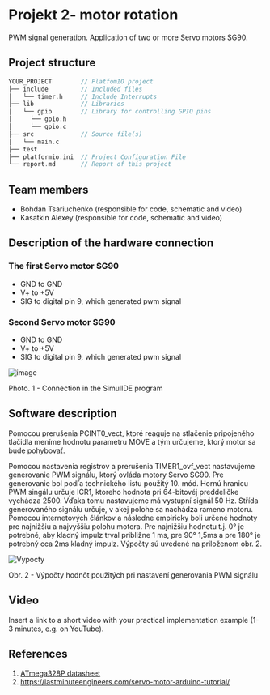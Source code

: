 # Projekt 2- motor rotation

PWM signal generation. Application of two or more Servo motors SG90.

## Project structure

   ```c
   YOUR_PROJECT        // PlatfomIO project
   ├── include         // Included files
   │   └── timer.h     // Include Interrupts
   ├── lib             // Libraries
   │   └── gpio        // Library for controlling GPIO pins
   │     └── gpio.h
   │     └── gpio.c                   
   ├── src             // Source file(s)
   │   └── main.c
   ├── test     
   ├── platformio.ini  // Project Configuration File
   └── report.md       // Report of this project
   ```

## Team members

* Bohdan Tsariuchenko (responsible for code, schematic and video)
* Kasatkin Alexey (responsible for code, schematic and video)

## Description of the hardware connection
### The first Servo motor SG90
* GND to GND
* V+ to +5V
* SIG to digital pin 9, which generated pwm signal

### Second Servo motor SG90
* GND to GND
* V+ to +5V
* SIG to digital pin 9, which generated pwm signal

![image](https://user-images.githubusercontent.com/99403641/207333823-ff0152bc-980c-4dc5-b27e-08ee8bdcb350.png)


Photo. 1 - Connection in the SimulIDE program

## Software description

Pomocou prerušenia PCINT0_vect, ktoré reaguje na stlačenie pripojeného tlačidla meníme hodnotu parametru MOVE a tým určujeme, ktorý motor sa bude pohybovať.

Pomocou nastavenia registrov a prerušenia TIMER1_ovf_vect nastavujeme generovanie PWM signálu, ktorý ovláda motory Servo SG90. Pre generovanie bol podľa technického listu použitý 10. mód. Hornú hranicu PWM singálu určuje ICR1, ktoreho hodnota pri 64-bitovéj preddeličke vychádza 2500. Vďaka tomu nastavujeme má vystupní signál 50 Hz. Střída generovaného signálu určuje, v akej polohe sa nachádza rameno motoru. Pomocou internetových článkov a následne empiricky boli určené hodnoty pre najnižšiu a najvyššiu polohu motora. Pre najnižšiu hodnotu t.j. 0° je potrebné, aby kladný impulz trval približne 1 ms, pre 90° 1,5ms a pre 180° je potrebný cca 2ms kladný impulz. Výpočty sú uvedené na priloženom obr. 2.

![Vypocty](images/vypocty.jpeg)

Obr. 2 - Výpočty hodnôt použitých pri nastavení generovania PWM signálu
## Video

Insert a link to a short video with your practical implementation example (1-3 minutes, e.g. on YouTube).

## References

1. [ATmega328P datasheet](https://ww1.microchip.com/downloads/aemDocuments/documents/MCU08/ProductDocuments/DataSheets/ATmega48A-PA-88A-PA-168A-PA-328-P-DS-DS40002061B.pdf)
2. https://lastminuteengineers.com/servo-motor-arduino-tutorial/
